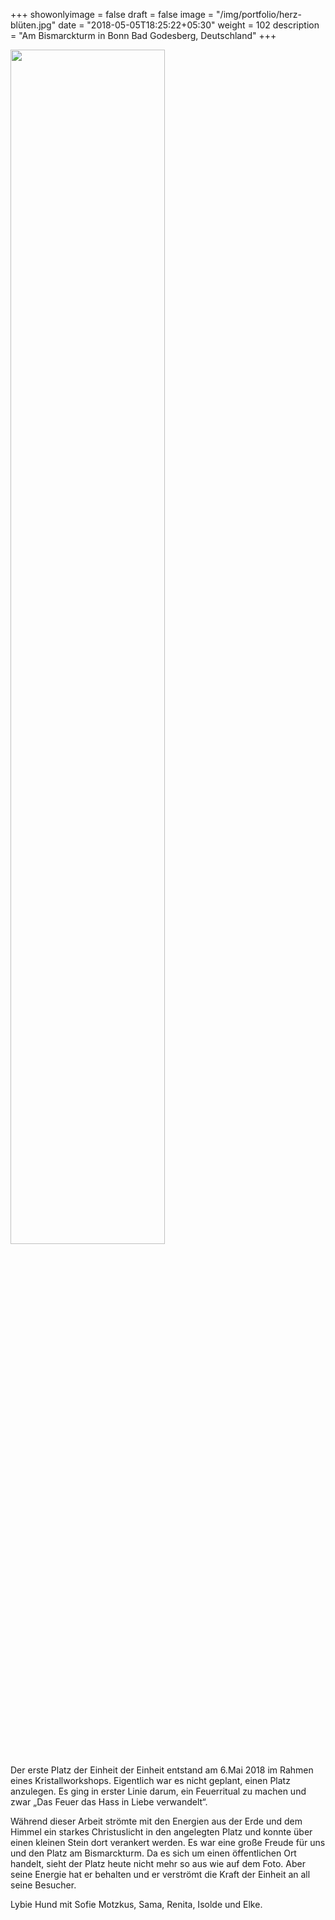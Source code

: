 +++
showonlyimage = false
draft = false
image = "/img/portfolio/herz-blüten.jpg"
date = "2018-05-05T18:25:22+05:30"
weight = 102
description = "Am Bismarckturm in Bonn Bad Godesberg, Deutschland"
+++

<img src="/img/portfolio/herz-blüten.jpg" width=70% id="bildImText"/>

Der erste Platz der Einheit der Einheit entstand am 6.Mai 2018 im Rahmen eines Kristallworkshops. Eigentlich war es nicht geplant, einen Platz anzulegen. Es ging in erster Linie darum, ein Feuerritual zu machen und zwar „Das Feuer das Hass in Liebe verwandelt“.

Während dieser Arbeit strömte mit den Energien aus der Erde und dem Himmel ein starkes Christuslicht in den angelegten Platz  und konnte über einen kleinen Stein dort verankert werden. Es war eine große Freude für uns und den Platz am Bismarckturm. Da es sich um einen öffentlichen Ort handelt, sieht der Platz heute nicht mehr so aus wie auf dem Foto. Aber seine Energie hat er behalten und er verströmt die Kraft der Einheit an all seine Besucher.

Lybie Hund mit Sofie Motzkus, Sama, Renita, Isolde und Elke.
